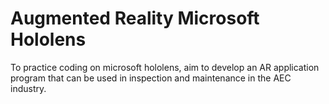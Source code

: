 # Augmented Reality Microsoft Hololens
To practice coding on microsoft hololens, aim to develop an AR application program that can be used in inspection and maintenance in the AEC industry.
